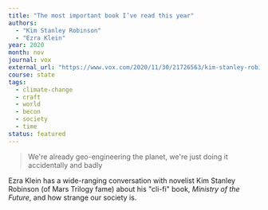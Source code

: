 ```yaml
---
title: "The most important book I’ve read this year"
authors:
  - "Kim Stanley Robinson"
  - "Ezra Klein"
year: 2020
month: nov
journal: vox
external_url: "https://www.vox.com/2020/11/30/21726563/kim-stanley-robinson-the-ezra-klein-show-climate-change"
course: state
tags:
  - climate-change
  - craft
  - world
  - becon
  - society
  - time
status: featured
---
```


> We're already geo-engineering the planet, we're just doing it accidentally and badly

Ezra Klein has a wide-ranging conversation with novelist Kim Stanley Robinson (of Mars Trilogy fame) about his "cli-fi" book, _Ministry of the Future_, and how strange our society is.
 
